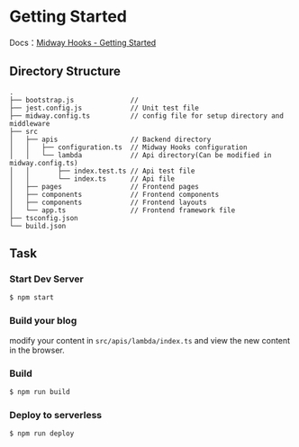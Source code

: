 # Getting Started

Docs：[Midway Hooks - Getting Started](https://www.yuque.com/midwayjs/midway_v2/hooks_intro?translate=en)

## Directory Structure
```
.
├── bootstrap.js              //
├── jest.config.js            // Unit test file
├── midway.config.ts          // config file for setup directory and middleware
├── src
│   ├── apis                  // Backend directory
│   │   ├── configuration.ts  // Midway Hooks configuration
│   │   └── lambda            // Api directory(Can be modified in midway.config.ts)
│   │       ├── index.test.ts // Api test file
│   │       └── index.ts      // Api file
│   ├── pages                 // Frontend pages
│   ├── components            // Frontend components
│   ├── components            // Frontend layouts
│   └── app.ts                // Frontend framework file
├── tsconfig.json
└── build.json
```

## Task

### Start Dev Server

```bash
$ npm start
```

### Build your blog

modify your content in `src/apis/lambda/index.ts` and view the new content in the browser.

### Build

```bash
$ npm run build
```

### Deploy to serverless

```bash
$ npm run deploy
```
